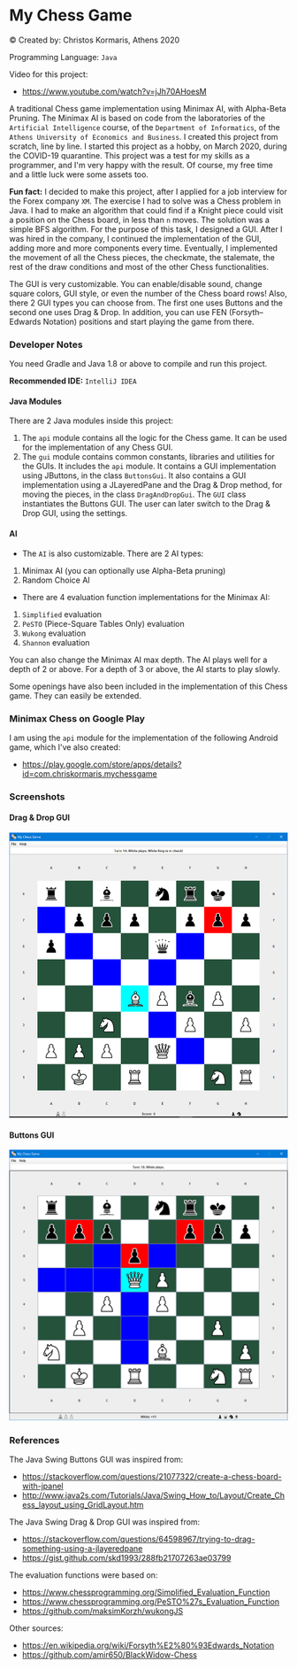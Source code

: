 # My Chess Game #

© Created by: Christos Kormaris, Athens 2020

Programming Language: `Java`

Video for this project:
- https://www.youtube.com/watch?v=jJh70AHoesM

A traditional Chess game implementation using Minimax AI, with Alpha-Beta Pruning.
The Minimax AI is based on code from the laboratories of the `Artificial Intelligence` course,
of the `Department of Informatics`, of the `Athens University of Economics and Business`.
I created this project from scratch, line by line.
I started this project as a hobby, on March 2020, during the COVID-19 quarantine.
This project was a test for my skills as a programmer, and I'm very happy with the result. 
Of course, my free time and a little luck were some assets too.

**Fun fact:**
I decided to make this project, after I applied for a job interview for the Forex company `XM`.
The exercise I had to solve was a Chess problem in Java.
I had to make an algorithm that could find if a Knight piece could visit a position on the Chess board,
in less than `n` moves. The solution was a simple BFS algorithm.
For the purpose of this task, I designed a GUI.
After I was hired in the company, I continued the implementation of the GUI, adding more and more components every time.
Eventually, I implemented the movement of all the Chess pieces, the checkmate, the stalemate, 
the rest of the draw conditions and most of the other Chess functionalities.

The GUI is very customizable.
You can enable/disable sound, change square colors, GUI style, or even the number of the Chess board rows!
Also, there 2 GUI types you can choose from. The first one uses Buttons and the second one uses Drag & Drop.
In addition, you can use FEN (Forsyth–Edwards Notation) positions and start playing the game from there.

### Developer Notes
You need Gradle and Java 1.8 or above to compile and run this project.

**Recommended IDE:** `IntelliJ IDEA`

#### Java Modules
There are 2 Java modules inside this project:
1. The `api` module contains all the logic for the Chess game. It can be used for the implementation of any Chess GUI.
2. The `gui` module contains common constants, libraries and utilities for the GUIs. It includes the `api` module.
   It contains a GUI implementation using JButtons, in the class `ButtonsGui`.
   It also contains a GUI implementation using a JLayeredPane and the Drag & Drop method,
   for moving the pieces, in the class `DragAndDropGui`.
   The `GUI` class instantiates the Buttons GUI. The user can later switch to the Drag & Drop GUI, using the settings.

#### AI

- The `AI` is also customizable. There are 2 AI types:
1. Minimax AI (you can optionally use Alpha-Beta pruning)
2. Random Choice AI

- There are 4 evaluation function implementations for the Minimax AI:
1. `Simplified` evaluation
2. `PeSTO` (Piece-Square Tables Only) evaluation
3. `Wukong` evaluation
4. `Shannon` evaluation

You can also change the Minimax AI max depth.
The AI plays well for a depth of 2 or above.
For a depth of 3 or above, the AI starts to play slowly.

Some openings have also been included in the implementation of this Chess game.
They can easily be extended.

### Minimax Chess on Google Play

I am using the `api` module for the implementation of the following Android game, which I've also created:
- https://play.google.com/store/apps/details?id=com.chriskormaris.mychessgame


### Screenshots

#### Drag & Drop GUI
![screenshot](/screenshots/drag-and-drop-gui.png)

#### Buttons GUI
![screenshot](/screenshots/buttons-gui.png)


### References

The Java Swing Buttons GUI was inspired from:
- https://stackoverflow.com/questions/21077322/create-a-chess-board-with-jpanel
- http://www.java2s.com/Tutorials/Java/Swing_How_to/Layout/Create_Chess_layout_using_GridLayout.htm

The Java Swing Drag & Drop GUI was inspired from:
- https://stackoverflow.com/questions/64598967/trying-to-drag-something-using-a-jlayeredpane
- https://gist.github.com/skd1993/288fb21707263ae03799

The evaluation functions were based on:
- https://www.chessprogramming.org/Simplified_Evaluation_Function
- https://www.chessprogramming.org/PeSTO%27s_Evaluation_Function
- https://github.com/maksimKorzh/wukongJS

Other sources:
- https://en.wikipedia.org/wiki/Forsyth%E2%80%93Edwards_Notation
- https://github.com/amir650/BlackWidow-Chess
